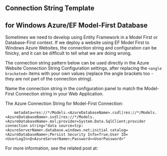Connection String Template 
-------------------------------------
for Windows Azure/EF Model-First Database
-----------------------------------------------------------

Sometimes we need to develop using Entity Framework in a Model First or Database-First context. If we deploy a website using EF Model First to Windows Azure Websites, the connection string and configuration can be finicky, and it can be difficult to tell what we are doing wrong. 

The connection string pattern below can be used directly in the Azure Website Connection String Configuration settings, after replacing the `<angle bracketed>` items with your own values (replace the angle brackets too - they are not part of the connection string). 

Name the connection string in the configuration panel to match the Model-First Connection string in your Web Application. 
<dl>
  <dt>The Azure Connection String for Model-First Connection:</dt>
</dl>

```
    metadata=res://*/Models.<AzureDatabaseName>.csdl|res://*/Models.<AzureDatabaseName>.ssdl|res://*/Models.<AzureDatabaseName>.msl;provider=System.Data.SqlClient;provider connection string="data source=tcp:<AzureServerName>.database.windows.net;initial catalog=<AzureDatabaseName>;Persist Security Info=True;User ID=<UserLogIn>@<AzureServerName>;Password=<UserPassword>"
```

For more information, see the related post at:


